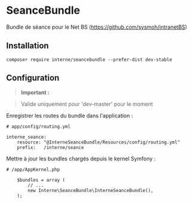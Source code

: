 SeanceBundle
============

Bundle de séance pour le Net BS (https://github.com/sysmoh/intranetBS)

Installation
------------

``` composer require interne/seancebundle --prefer-dist dev-stable ```


Configuration
-------------

> **Important :**

> Valide uniquement pour 'dev-master' pour le moment

Enregistrer les routes du bundle dans l'application :

```
# app/config/routing.yml

interne_seance:
    resource: "@InterneSeanceBundle/Resources/config/routing.yml"
    prefix:   /interne/seance

```

Mettre à jour les bundles chargés depuis le kernel Symfony :

```
# /app/AppKernel.php

	$bundles = array (
		// ...
		new Interne\SeanceBundle\InterneSeanceBundle(),
	);
```